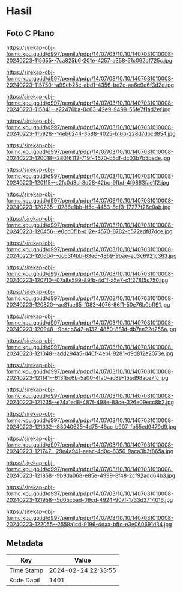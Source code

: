 # Hasil

## Foto C Plano

https://sirekap-obj-formc.kpu.go.id/d997/pemilu/pdpr/14/07/03/10/10/1407031010008-20240223-115655--7ca825b6-201e-4257-a358-51c092bf725c.jpg

https://sirekap-obj-formc.kpu.go.id/d997/pemilu/pdpr/14/07/03/10/10/1407031010008-20240223-115750--a99eb25c-abd1-4356-be2c-aa6e9d6f3d2d.jpg

https://sirekap-obj-formc.kpu.go.id/d997/pemilu/pdpr/14/07/03/10/10/1407031010008-20240223-115841--a22476ba-0c63-42e9-9499-56fe7f1ad2ef.jpg

https://sirekap-obj-formc.kpu.go.id/d997/pemilu/pdpr/14/07/03/10/10/1407031010008-20240223-115928--14eb6244-3588-4025-b16b-228d7dbcd854.jpg

https://sirekap-obj-formc.kpu.go.id/d997/pemilu/pdpr/14/07/03/10/10/1407031010008-20240223-120018--28016112-719f-4570-b5df-dc03b7b5bede.jpg

https://sirekap-obj-formc.kpu.go.id/d997/pemilu/pdpr/14/07/03/10/10/1407031010008-20240223-120115--e2fc0d3d-8d28-42bc-9fbd-4f9883fae1f2.jpg

https://sirekap-obj-formc.kpu.go.id/d997/pemilu/pdpr/14/07/03/10/10/1407031010008-20240223-120235--0286e1bb-ff5c-4453-8cf3-17277f26c0ab.jpg

https://sirekap-obj-formc.kpu.go.id/d997/pemilu/pdpr/14/07/03/10/10/1407031010008-20240223-120456--e0cc0f1b-d12e-4570-8782-c572edf87dce.jpg

https://sirekap-obj-formc.kpu.go.id/d997/pemilu/pdpr/14/07/03/10/10/1407031010008-20240223-120604--dc63f4bb-63e6-4869-9bae-ed3c6921c363.jpg

https://sirekap-obj-formc.kpu.go.id/d997/pemilu/pdpr/14/07/03/10/10/1407031010008-20240223-120710--07a8e599-89fb-4d1f-a5e7-c1f278f5c750.jpg

https://sirekap-obj-formc.kpu.go.id/d997/pemilu/pdpr/14/07/03/10/10/1407031010008-20240223-120820--ac81ae65-f083-4076-86f1-50e76b0bff91.jpg

https://sirekap-obj-formc.kpu.go.id/d997/pemilu/pdpr/14/07/03/10/10/1407031010008-20240223-120948--9bacb642-a132-4850-881d-db7ee22d256a.jpg

https://sirekap-obj-formc.kpu.go.id/d997/pemilu/pdpr/14/07/03/10/10/1407031010008-20240223-121048--add294a5-d40f-4eb1-9281-d9d812e2073e.jpg

https://sirekap-obj-formc.kpu.go.id/d997/pemilu/pdpr/14/07/03/10/10/1407031010008-20240223-121141--613fbc6b-5a00-4fa0-ac89-15bd98ace7fc.jpg

https://sirekap-obj-formc.kpu.go.id/d997/pemilu/pdpr/14/07/03/10/10/1407031010008-20240223-121235--e74a1ed8-487f-498e-88ce-326e09ecc8b2.jpg

https://sirekap-obj-formc.kpu.go.id/d997/pemilu/pdpr/14/07/03/10/10/1407031010008-20240223-121332--83040625-4d75-46ac-b907-fb55ed9479d9.jpg

https://sirekap-obj-formc.kpu.go.id/d997/pemilu/pdpr/14/07/03/10/10/1407031010008-20240223-121747--29e4a941-aeac-4d0c-8356-9aca3b3f865a.jpg

https://sirekap-obj-formc.kpu.go.id/d997/pemilu/pdpr/14/07/03/10/10/1407031010008-20240223-121858--9b9da068-e85e-4999-8f48-2cf92add64b3.jpg

https://sirekap-obj-formc.kpu.go.id/d997/pemilu/pdpr/14/07/03/10/10/1407031010008-20240223-121958--5d05cbad-09cd-4924-907f-1733d3714016.jpg

https://sirekap-obj-formc.kpu.go.id/d997/pemilu/pdpr/14/07/03/10/10/1407031010008-20240223-122055--2559a1cd-9196-4daa-bffc-e3e060691d34.jpg


## Metadata

| Key        | Value               |
| ---------- | ------------------- |
| Time Stamp | 2024-02-24 22:33:55 |
| Kode Dapil | 1401                |



